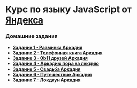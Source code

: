 # Курс по языку JavaScript от [Яндекса](https://yandex.ru/)

### Домашние задания

- **[Задание 1 - Разминка Аркадия](https://github.com/DMozhevitin/ITMO/tree/main/js-course/hw1)**
- **[Задание 2 - Телефонная книга Аркадия](https://github.com/DMozhevitin/ITMO/tree/main/js-course/hw2)**
- **[Задание 3 - 0b11 друзей Аркадия](https://github.com/DMozhevitin/ITMO/tree/main/js-course/hw3)**
- **[Задание 4 - Аркадию пора на лекцию](https://github.com/DMozhevitin/ITMO/tree/main/js-course/hw4)**
- **[Задание 5 - Свадьба Аркадия](https://github.com/DMozhevitin/ITMO/tree/main/js-course/hw5)**
- **[Задание 6 - Путешествие Аркадия](https://github.com/DMozhevitin/ITMO/tree/main/js-course/hw6)**
- **[Задание 7 - Локдаун Аркадия](https://github.com/DMozhevitin/ITMO/tree/main/js-course/hw7)**
